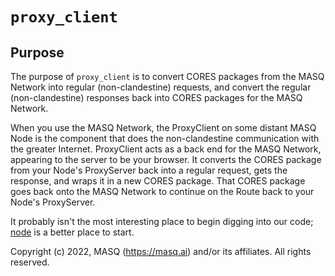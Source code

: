 # `proxy_client`

## Purpose
The purpose of `proxy_client` is to convert CORES packages from the MASQ Network into regular (non-clandestine) requests,
and convert the regular (non-clandestine) responses back into CORES packages for the MASQ Network.

When you use the MASQ Network, the ProxyClient on some distant MASQ Node is the component that does the
non-clandestine communication with the greater Internet. ProxyClient acts as a back end for the MASQ Network, appearing
to the server to be your browser. It converts the CORES package from your Node's ProxyServer back into a regular 
request, gets the response, and wraps it in a new CORES package. That CORES package goes back onto the MASQ Network 
to continue on the Route back to your Node's ProxyServer.

It probably isn't the most interesting place to begin digging into our code;
[node](https://github.com/MASQ-Project/Node/tree/master/node)
is a better place to start.

Copyright (c) 2022, MASQ (https://masq.ai) and/or its affiliates. All rights reserved.
